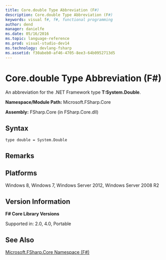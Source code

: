 ```yaml
---
title: Core.double Type Abbreviation (F#)
description: Core.double Type Abbreviation (F#)
keywords: visual f#, f#, functional programming
author: dend
manager: danielfe
ms.date: 05/16/2016
ms.topic: language-reference
ms.prod: visual-studio-dev14
ms.technology: devlang-fsharp
ms.assetid: f30abeb0-af46-4705-8ee3-64b0952713d5 
---
```


# Core.double Type Abbreviation (F#)

An abbreviation for the .NET Framework type **T:System.Double**.

**Namespace/Module Path:** Microsoft.FSharp.Core

**Assembly:** FSharp.Core (in FSharp.Core.dll)


## Syntax

```
type double = System.Double
```

## Remarks

## Platforms
Windows 8, Windows 7, Windows Server 2012, Windows Server 2008 R2


## Version Information
**F# Core Library Versions**

Supported in: 2.0, 4.0, Portable




## See Also
[Microsoft.FSharp.Core Namespace &#40;F&#35;&#41;](Microsoft.FSharp.Core-Namespace-%5BFSharp%5D.md)

